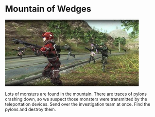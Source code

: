 # Mountain of Wedges

![Mountain of Wedges](../images/missions_thumbnails/M024.jpg)

Lots of monsters are found in the mountain. There are traces of pylons crashing down, so we suspect those monsters were transmitted by the teleportation devices.
Send over the investigation team at once. Find the pylons and destroy them.
